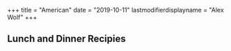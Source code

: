 +++
title = "American"
date = "2019-10-11"
lastmodifierdisplayname = "Alex Wolf"
+++

## Lunch and Dinner Recipies
